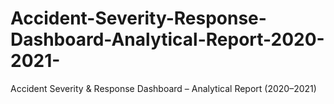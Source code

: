 # Accident-Severity-Response-Dashboard-Analytical-Report-2020-2021-
Accident Severity &amp; Response Dashboard – Analytical Report (2020–2021)

